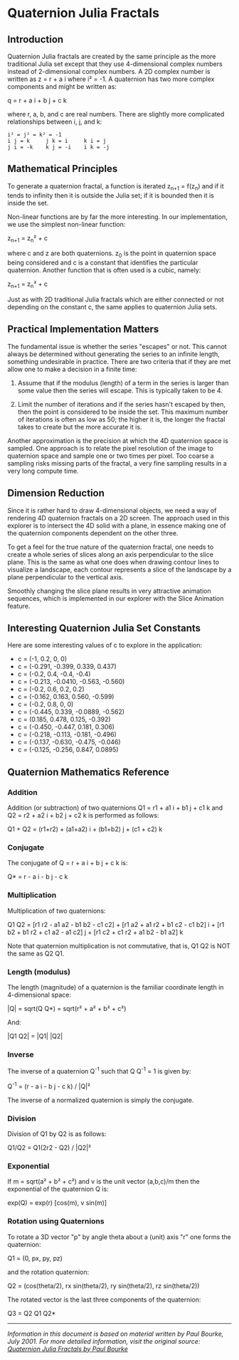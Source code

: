 # Quaternion Julia Fractals

## Introduction

Quaternion Julia fractals are created by the same principle as the more traditional Julia set except that they use 4-dimensional complex numbers instead of 2-dimensional complex numbers. A 2D complex number is written as z = r + a i where i² = -1. A quaternion has two more complex components and might be written as:

q = r + a i + b j + c k

where r, a, b, and c are real numbers. There are slightly more complicated relationships between i, j, and k:

```
i² = j² = k² = -1
i j = k     j k = i     k i = j
j i = -k    k j = -i    i k = -j
```

## Mathematical Principles

To generate a quaternion fractal, a function is iterated z<sub>n+1</sub> = f(z<sub>n</sub>) and if it tends to infinity then it is outside the Julia set; if it is bounded then it is inside the set. 

Non-linear functions are by far the more interesting. In our implementation, we use the simplest non-linear function:

z<sub>n+1</sub> = z<sub>n</sub>² + c

where c and z are both quaternions. z<sub>0</sub> is the point in quaternion space being considered and c is a constant that identifies the particular quaternion. Another function that is often used is a cubic, namely:

z<sub>n+1</sub> = z<sub>n</sub>³ + c

Just as with 2D traditional Julia fractals which are either connected or not depending on the constant c, the same applies to quaternion Julia sets.

## Practical Implementation Matters

The fundamental issue is whether the series "escapes" or not. This cannot always be determined without generating the series to an infinite length, something undesirable in practice. There are two criteria that if they are met allow one to make a decision in a finite time:

1. Assume that if the modulus (length) of a term in the series is larger than some value then the series will escape. This is typically taken to be 4.

2. Limit the number of iterations and if the series hasn't escaped by then, then the point is considered to be inside the set. This maximum number of iterations is often as low as 50; the higher it is, the longer the fractal takes to create but the more accurate it is.

Another approximation is the precision at which the 4D quaternion space is sampled. One approach is to relate the pixel resolution of the image to quaternion space and sample one or two times per pixel. Too coarse a sampling risks missing parts of the fractal, a very fine sampling results in a very long compute time.

## Dimension Reduction

Since it is rather hard to draw 4-dimensional objects, we need a way of rendering 4D quaternion fractals on a 2D screen. The approach used in this explorer is to intersect the 4D solid with a plane, in essence making one of the quaternion components dependent on the other three.

To get a feel for the true nature of the quaternion fractal, one needs to create a whole series of slices along an axis perpendicular to the slice plane. This is the same as what one does when drawing contour lines to visualize a landscape, each contour represents a slice of the landscape by a plane perpendicular to the vertical axis.

Smoothly changing the slice plane results in very attractive animation sequences, which is implemented in our explorer with the Slice Animation feature.

## Interesting Quaternion Julia Set Constants

Here are some interesting values of c to explore in the application:

- c = (-1, 0.2, 0, 0)
- c = (-0.291, -0.399, 0.339, 0.437)
- c = (-0.2, 0.4, -0.4, -0.4)
- c = (-0.213, -0.0410, -0.563, -0.560)
- c = (-0.2, 0.6, 0.2, 0.2)
- c = (-0.162, 0.163, 0.560, -0.599)
- c = (-0.2, 0.8, 0, 0)
- c = (-0.445, 0.339, -0.0889, -0.562)
- c = (0.185, 0.478, 0.125, -0.392)
- c = (-0.450, -0.447, 0.181, 0.306)
- c = (-0.218, -0.113, -0.181, -0.496)
- c = (-0.137, -0.630, -0.475, -0.046)
- c = (-0.125, -0.256, 0.847, 0.0895)

## Quaternion Mathematics Reference

### Addition

Addition (or subtraction) of two quaternions Q1 = r1 + a1 i + b1 j + c1 k and Q2 = r2 + a2 i + b2 j + c2 k is performed as follows:

Q1 + Q2 = (r1+r2) + (a1+a2) i + (b1+b2) j + (c1 + c2) k

### Conjugate

The conjugate of Q = r + a i + b j + c k is:

Q* = r - a i - b j - c k

### Multiplication

Multiplication of two quaternions:

Q1 Q2 = [r1 r2 - a1 a2 - b1 b2 - c1 c2] +
        [r1 a2 + a1 r2 + b1 c2 - c1 b2] i +
        [r1 b2 + b1 r2 + c1 a2 - a1 c2] j +
        [r1 c2 + c1 r2 + a1 b2 - b1 a2] k

Note that quaternion multiplication is not commutative, that is, Q1 Q2 is NOT the same as Q2 Q1.

### Length (modulus)

The length (magnitude) of a quaternion is the familiar coordinate length in 4-dimensional space:

|Q| = sqrt(Q Q*) = sqrt(r² + a² + b² + c²)

And:

|Q1 Q2| = |Q1| |Q2|

### Inverse

The inverse of a quaternion Q<sup>-1</sup> such that Q Q<sup>-1</sup> = 1 is given by:

Q<sup>-1</sup> = (r - a i - b j - c k) / |Q|²

The inverse of a normalized quaternion is simply the conjugate.

### Division

Division of Q1 by Q2 is as follows:

Q1/Q2 = Q1(2r2 - Q2) / |Q2|²

### Exponential

If m = sqrt(a² + b² + c²) and v is the unit vector (a,b,c)/m then the exponential of the quaternion Q is:

exp(Q) = exp(r) [cos(m), v sin(m)]

### Rotation using Quaternions

To rotate a 3D vector "p" by angle theta about a (unit) axis "r" one forms the quaternion:

Q1 = (0, px, py, pz)

and the rotation quaternion:

Q2 = (cos(theta/2), rx sin(theta/2), ry sin(theta/2), rz sin(theta/2))

The rotated vector is the last three components of the quaternion:

Q3 = Q2 Q1 Q2*

---

*Information in this document is based on material written by Paul Bourke, July 2001. For more detailed information, visit the original source: [Quaternion Julia Fractals by Paul Bourke](https://paulbourke.net/fractals/quatjulia/)*
